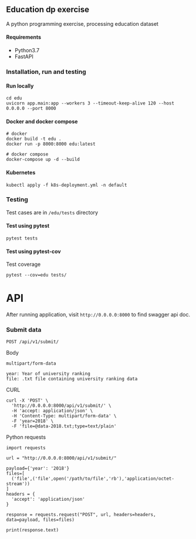 ## Education dp exercise
A python programming exercise, processing education dataset

#### Requirements
* Python3.7
* FastAPI

### Installation, run and testing

#### Run locally 
```
cd edu
uvicorn app.main:app --workers 3 --timeout-keep-alive 120 --host 0.0.0.0 --port 8000
```

#### Docker and docker compose

```
# docker 
docker build -t edu .
docker run -p 8000:8000 edu:latest

# docker compose
docker-compose up -d --build
```

#### Kubernetes
```
kubectl apply -f k8s-deployment.yml -n default
```

### Testing

Test cases are in `/edu/tests` directory

#### Test using pytest

```
pytest tests
```

#### Test using pytest-cov
Test coverage 
```
pytest --cov=edu tests/
```

# API
After running application, visit `http://0.0.0.0:8000` to find swagger api doc.

### Submit data 

`POST /api/v1/submit/`

Body 

```
multipart/form-data

year: Year of university ranking
file: .txt file containing university ranking data
```

CURL

```
curl -X 'POST' \
  'http://0.0.0.0:8000/api/v1/submit/' \
  -H 'accept: application/json' \
  -H 'Content-Type: multipart/form-data' \
  -F 'year=2018' \
  -F 'file=@data-2018.txt;type=text/plain'
```

Python requests

```
import requests

url = "http://0.0.0.0:8000/api/v1/submit/"

payload={'year': '2018'}
files=[
  ('file',('file',open('/path/to/file','rb'),'application/octet-stream'))
]
headers = {
  'accept': 'application/json'
}

response = requests.request("POST", url, headers=headers, data=payload, files=files)

print(response.text)
```